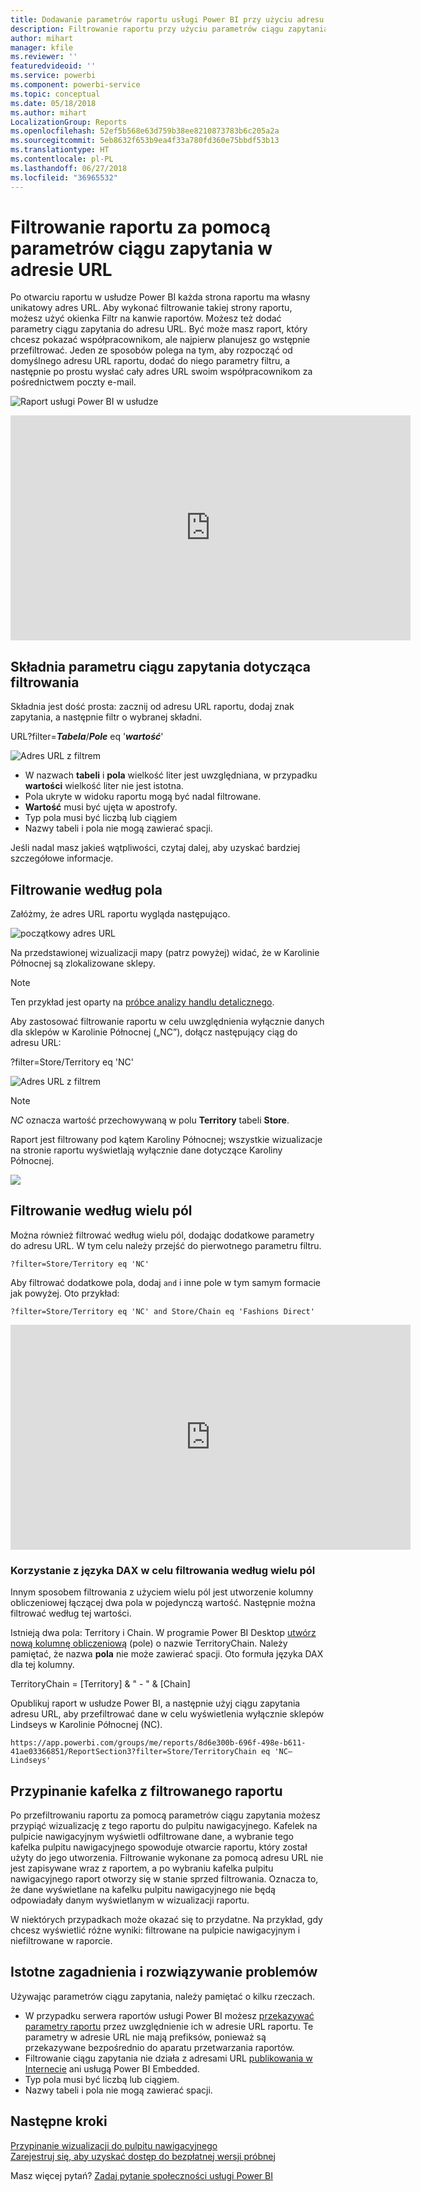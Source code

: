 ```yaml
---
title: Dodawanie parametrów raportu usługi Power BI przy użyciu adresu URL
description: Filtrowanie raportu przy użyciu parametrów ciągu zapytania adresu URL oraz możliwość filtrowania według więcej niż jednego pola.
author: mihart
manager: kfile
ms.reviewer: ''
featuredvideoid: ''
ms.service: powerbi
ms.component: powerbi-service
ms.topic: conceptual
ms.date: 05/18/2018
ms.author: mihart
LocalizationGroup: Reports
ms.openlocfilehash: 52ef5b568e63d759b38ee8210873783b6c205a2a
ms.sourcegitcommit: 5eb8632f653b9ea4f33a780fd360e75bbdf53b13
ms.translationtype: HT
ms.contentlocale: pl-PL
ms.lasthandoff: 06/27/2018
ms.locfileid: "36965532"
---
```

# <a name="filter-a-report-using-query-string-parameters-in-the-url"></a>Filtrowanie raportu za pomocą parametrów ciągu zapytania w adresie URL
Po otwarciu raportu w usłudze Power BI każda strona raportu ma własny unikatowy adres URL. Aby wykonać filtrowanie takiej strony raportu, możesz użyć okienka Filtr na kanwie raportów.  Możesz też dodać parametry ciągu zapytania do adresu URL. Być może masz raport, który chcesz pokazać współpracownikom, ale najpierw planujesz go wstępnie przefiltrować. Jeden ze sposobów polega na tym, aby rozpocząć od domyślnego adresu URL raportu, dodać do niego parametry filtru, a następnie po prostu wysłać cały adres URL swoim współpracownikom za pośrednictwem poczty e-mail.

![Raport usługi Power BI w usłudze](media/service-url-filters/power-bi-report2.png)

<iframe width="640" height="360" src="https://www.youtube.com/embed/WQFtN8nvM4A?list=PLv2BtOtLblH3YE_Ycas5B1GtcoFfJXavO&amp;showinfo=0" frameborder="0" allowfullscreen></iframe>

## <a name="query-string-parameter-syntax-for-filtering"></a>Składnia parametru ciągu zapytania dotycząca filtrowania
Składnia jest dość prosta: zacznij od adresu URL raportu, dodaj znak zapytania, a następnie filtr o wybranej składni.

URL?filter=***Tabela***/***Pole*** eq '***wartość***'

![Adres URL z filtrem](media/service-url-filters/power-bi-filter-urls7b.png)

* W nazwach **tabeli** i **pola** wielkość liter jest uwzględniana, w przypadku **wartości** wielkość liter nie jest istotna.
* Pola ukryte w widoku raportu mogą być nadal filtrowane.
* **Wartość** musi być ujęta w apostrofy.
* Typ pola musi być liczbą lub ciągiem
* Nazwy tabeli i pola nie mogą zawierać spacji.

Jeśli nadal masz jakieś wątpliwości, czytaj dalej, aby uzyskać bardziej szczegółowe informacje.  

## <a name="filter-on-a-field"></a>Filtrowanie według pola
Załóżmy, że adres URL raportu wygląda następująco.

![początkowy adres URL](media/service-url-filters/power-bi-filter-urls6.png)

Na przedstawionej wizualizacji mapy (patrz powyżej) widać, że w Karolinie Północnej są zlokalizowane sklepy.

>[!NOTE]
>Ten przykład jest oparty na [próbce analizy handlu detalicznego](sample-datasets.md).
> 

Aby zastosować filtrowanie raportu w celu uwzględnienia wyłącznie danych dla sklepów w Karolinie Północnej („NC”), dołącz następujący ciąg do adresu URL:

?filter=Store/Territory eq 'NC'

![Adres URL z filtrem](media/service-url-filters/power-bi-filter-urls7.png)

>[!NOTE]
>*NC* oznacza wartość przechowywaną w polu **Territory** tabeli **Store**.
> 
> 

Raport jest filtrowany pod kątem Karoliny Północnej; wszystkie wizualizacje na stronie raportu wyświetlają wyłącznie dane dotyczące Karoliny Północnej.

![](media/service-url-filters/power-bi-report4.png)

## <a name="filter-on-multiple-fields"></a>Filtrowanie według wielu pól
Można również filtrować według wielu pól, dodając dodatkowe parametry do adresu URL. W tym celu należy przejść do pierwotnego parametru filtru.

```
?filter=Store/Territory eq 'NC'
```

Aby filtrować dodatkowe pola, dodaj `and` i inne pole w tym samym formacie jak powyżej. Oto przykład:

```
?filter=Store/Territory eq 'NC' and Store/Chain eq 'Fashions Direct'
```

<iframe width="640" height="360" src="https://www.youtube.com/embed/0sDGKxOaC8w?showinfo=0" frameborder="0" allowfullscreen></iframe>


### <a name="using-dax-to-filter-on-multiple-values"></a>Korzystanie z języka DAX w celu filtrowania według wielu pól
Innym sposobem filtrowania z użyciem wielu pól jest utworzenie kolumny obliczeniowej łączącej dwa pola w pojedynczą wartość. Następnie można filtrować według tej wartości.

Istnieją dwa pola: Territory i Chain. W programie Power BI Desktop [utwórz nową kolumnę obliczeniową](desktop-tutorial-create-calculated-columns.md) (pole) o nazwie TerritoryChain. Należy pamiętać, że nazwa **pola** nie może zawierać spacji. Oto formuła języka DAX dla tej kolumny.

TerritoryChain = [Territory] & " - " & [Chain]

Opublikuj raport w usłudze Power BI, a następnie użyj ciągu zapytania adresu URL, aby przefiltrować dane w celu wyświetlenia wyłącznie sklepów Lindseys w Karolinie Północnej (NC).

    https://app.powerbi.com/groups/me/reports/8d6e300b-696f-498e-b611-41ae03366851/ReportSection3?filter=Store/TerritoryChain eq 'NC–Lindseys'

## <a name="pin-a-tile-from-a-filtered-report"></a>Przypinanie kafelka z filtrowanego raportu
Po przefiltrowaniu raportu za pomocą parametrów ciągu zapytania możesz przypiąć wizualizację z tego raportu do pulpitu nawigacyjnego. Kafelek na pulpicie nawigacyjnym wyświetli odfiltrowane dane, a wybranie tego kafelka pulpitu nawigacyjnego spowoduje otwarcie raportu, który został użyty do jego utworzenia.  Filtrowanie wykonane za pomocą adresu URL nie jest zapisywane wraz z raportem, a po wybraniu kafelka pulpitu nawigacyjnego raport otworzy się w stanie sprzed filtrowania.  Oznacza to, że dane wyświetlane na kafelku pulpitu nawigacyjnego nie będą odpowiadały danym wyświetlanym w wizualizacji raportu.

W niektórych przypadkach może okazać się to przydatne. Na przykład, gdy chcesz wyświetlić różne wyniki: filtrowane na pulpicie nawigacyjnym i niefiltrowane w raporcie.

## <a name="considerations-and-troubleshooting"></a>Istotne zagadnienia i rozwiązywanie problemów
Używając parametrów ciągu zapytania, należy pamiętać o kilku rzeczach.

* W przypadku serwera raportów usługi Power BI możesz [przekazywać parametry raportu](https://docs.microsoft.com/sql/reporting-services/pass-a-report-parameter-within-a-url?view=sql-server-2017.md) przez uwzględnienie ich w adresie URL raportu. Te parametry w adresie URL nie mają prefiksów, ponieważ są przekazywane bezpośrednio do aparatu przetwarzania raportów. 
* Filtrowanie ciągu zapytania nie działa z adresami URL [publikowania w Internecie](service-publish-to-web.md) ani usługą Power BI Embedded.   
* Typ pola musi być liczbą lub ciągiem.
* Nazwy tabeli i pola nie mogą zawierać spacji.

## <a name="next-steps"></a>Następne kroki
[Przypinanie wizualizacji do pulpitu nawigacyjnego](service-dashboard-pin-tile-from-report.md)  
[Zarejestruj się, aby uzyskać dostęp do bezpłatnej wersji próbnej](https://powerbi.microsoft.com/get-started/)

Masz więcej pytań? [Zadaj pytanie społeczności usługi Power BI](http://community.powerbi.com/)

